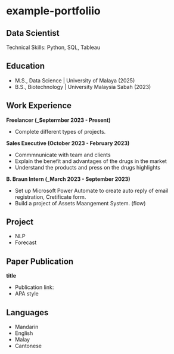 # example-portfoliio

## Data Scientist
Technical Skills: Python, SQL, Tableau

## Education
- M.S., Data Science | University of Malaya (2025)
- B.S., Biotechnology | University Malaysia Sabah (2023)

## Work Experience
**Freelancer (_Septermber 2023 - Present)**
- Complete different types of projects.

**Sales Executive (October 2023 - February 2023)**
- Commmnunicate with team and clients
- Explain the benefit and advantages of the drugs in the market
- Understand the products and press on the drugs highlights
  
**B. Braun Intern (_March 2023 - September 2023)**
- Set up Microsoft Power Automate to create auto reply of email registration, Cretificate form.
- Build a project of Assets Maangement System. (flow)

## Project
- NLP
- Forecast

## Paper Publication
**title**
- Publication link:
- APA style

## Languages
- Mandarin
- English
- Malay
- Cantonese
